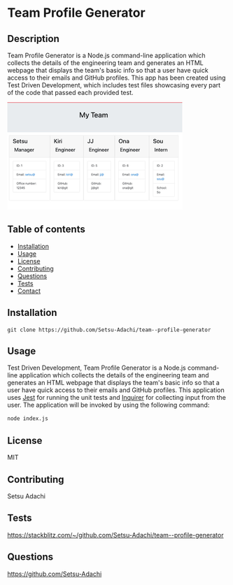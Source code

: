 # Team Profile Generator
  ## Description
  Team Profile Generator is a Node.js command-line application which collects the details of the engineering team and generates an HTML webpage that displays the team's basic info so that a user have quick access to their emails and GitHub profiles. This app has been created using Test Driven Development, which includes test files showcasing every part of the code that passed each provided test.

![HTML webpage titled “My Team” features boxes listing employee names, titles, and other key info.](./assets/team-profile-generator-TDD.png)

## Table of contents
- [Installation](#installation)
- [Usage](#usage)
- [License](#license)
- [Contributing](#contributing)
- [Questions](#questions)
- [Tests](#tests)
- [Contact](#screenshot)

## Installation
```
git clone https://github.com/Setsu-Adachi/team--profile-generator
  ```
## Usage 
Test Driven Development, Team Profile Generator is a Node.js command-line application which collects the details of the engineering team and generates an HTML webpage that displays the team's basic info so that a user have quick access to their emails and GitHub profiles.
This application uses [Jest](https://www.npmjs.com/package/jest) for running the unit tests and [Inquirer](https://www.npmjs.com/package/inquirer) for collecting input from the user. The application will be invoked by using the following command:
```bash
node index.js
```
  ## License
  MIT
  ## Contributing
  Setsu Adachi
  ## Tests
  https://stackblitz.com/~/github.com/Setsu-Adachi/team--profile-generator
  ## Questions
  https://github.com/Setsu-Adachi

